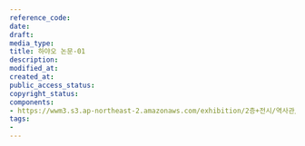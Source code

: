 ```yaml
---
reference_code: 
date: 
draft: 
media_type: 
title: 하야오 논문-01
description: 
modified_at: 
created_at: 
public_access_status: 
copyright_status: 
components:
- https://wwm3.s3.ap-northeast-2.amazonaws.com/exhibition/2층+전시/역사관/완_하야오+논문/하야오+논문-01.jpg
tags:
- 
---
```

